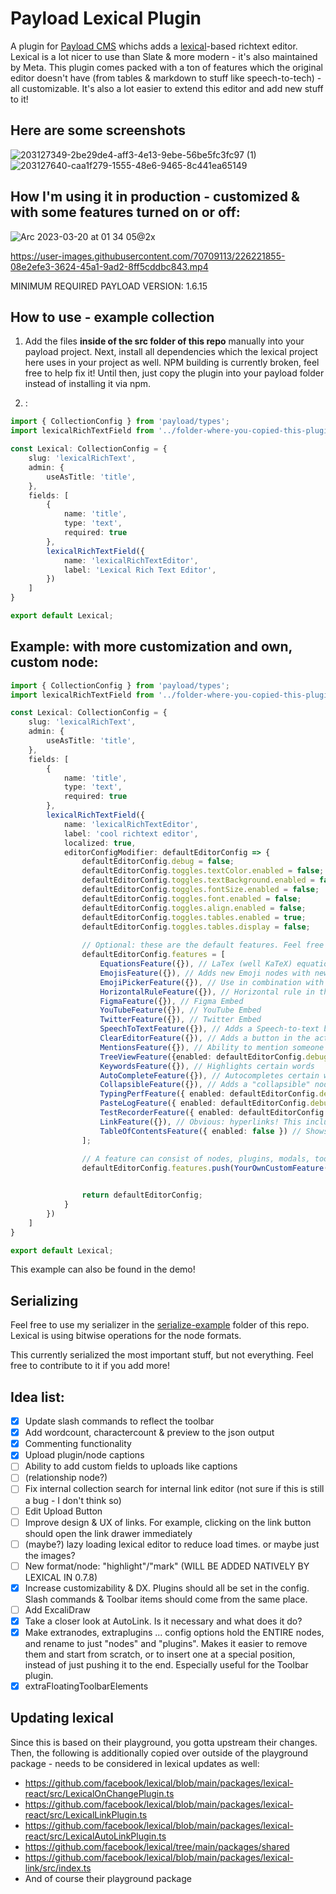 # Payload Lexical Plugin

A plugin for [Payload CMS](https://github.com/payloadcms/payload) whichs adds a [lexical](https://lexical.dev/)-based richtext editor. Lexical is a lot nicer to use than Slate & more modern - it's also maintained by Meta. This plugin comes packed with a ton of features which the original editor doesn't have (from tables & markdown to stuff like speech-to-tech) - all customizable. It's also a lot easier to extend this editor and add new stuff to it!

## Here are some screenshots

![203127349-2be29de4-aff3-4e13-9ebe-56be5fc3fc97 (1)](https://user-images.githubusercontent.com/70709113/204068103-a09f39e1-14e4-45fc-868a-68558380b74e.png)
![203127640-caa1f279-1555-48e6-9465-8c441ea65149](https://user-images.githubusercontent.com/70709113/204068104-8dcf337a-b18e-47b8-8ba3-3e777a1f834c.png)

## How I'm using it in production - customized & with some features turned on or off:
![Arc 2023-03-20 at 01 34 05@2x](https://user-images.githubusercontent.com/70709113/226221050-f411c82c-6a66-49d0-94ef-1a7e9c1fdd22.jpg)


https://user-images.githubusercontent.com/70709113/226221855-08e2efe3-3624-45a1-9ad2-8ff5cddbc843.mp4



MINIMUM REQUIRED PAYLOAD VERSION: 1.6.15

## How to use - example collection

1. Add the files **inside of the src folder of this repo** manually into your payload project. Next, install all dependencies which the lexical project here uses in your project as well. NPM building is currently broken, feel free to help fix it! Until then, just copy the plugin into your payload folder instead of installing it via npm.

2. :
```ts
import { CollectionConfig } from 'payload/types';
import lexicalRichTextField from '../folder-where-you-copied-this-plugin-in/fields/lexicalRichTextField'

const Lexical: CollectionConfig = {
    slug: 'lexicalRichText',
    admin: {
        useAsTitle: 'title',
    },
    fields: [
        {
            name: 'title',
            type: 'text',
            required: true
        },
        lexicalRichTextField({
            name: 'lexicalRichTextEditor',
            label: 'Lexical Rich Text Editor',
        })
    ]
}

export default Lexical;

```

## Example: with more customization and own, custom node:
```ts
import { CollectionConfig } from 'payload/types';
import lexicalRichTextField from '../folder-where-you-copied-this-plugin-in/fields/lexicalRichTextField'

const Lexical: CollectionConfig = {
    slug: 'lexicalRichText',
    admin: {
        useAsTitle: 'title',
    },
    fields: [
        {
            name: 'title',
            type: 'text',
            required: true
        },
        lexicalRichTextField({
            name: 'lexicalRichTextEditor',
            label: 'cool richtext editor',
            localized: true,
            editorConfigModifier: defaultEditorConfig => {
                defaultEditorConfig.debug = false;
                defaultEditorConfig.toggles.textColor.enabled = false;
                defaultEditorConfig.toggles.textBackground.enabled = false;
                defaultEditorConfig.toggles.fontSize.enabled = false;
                defaultEditorConfig.toggles.font.enabled = false;
                defaultEditorConfig.toggles.align.enabled = false;
                defaultEditorConfig.toggles.tables.enabled = true;
                defaultEditorConfig.toggles.tables.display = false;
                
                // Optional: these are the default features. Feel free to customize them or remove the ones you do not like!
                defaultEditorConfig.features = [
                    EquationsFeature({}), // LaTex (well KaTeX) equations
                    EmojisFeature({}), // Adds new Emoji nodes with new, different-looking emojis
                    EmojiPickerFeature({}), // Use in combination with EmojisPlugin. When you start typing ":" it will show you different emojis you can use. They also look different!
                    HorizontalRuleFeature({}), // Horizontal rule in the editor.
                    FigmaFeature({}), // Figma Embed
                    YouTubeFeature({}), // YouTube Embed
                    TwitterFeature({}), // Twitter Embed
                    SpeechToTextFeature({}), // Adds a Speech-to-text button in the Actions menu (bottom right of the editor). When you click on it and speak, it converts the speech into text
                    ClearEditorFeature({}), // Adds a button in the action menu which clears the editor
                    MentionsFeature({}), // Ability to mention someone when you type "@"
                    TreeViewFeature({enabled: defaultEditorConfig.debug}), // If enabled, will show the node representation of the editor under the editor. Good for debugging
                    KeywordsFeature({}), // Highlights certain words
                    AutoCompleteFeature({}), // Autocompletes certain words while typing
                    CollapsibleFeature({}), // Adds a "collapsible" node
                    TypingPerfFeature({ enabled: defaultEditorConfig.debug }), // Some debug tool for performance testing
                    PasteLogFeature({ enabled: defaultEditorConfig.debug }), // Another debug tool
                    TestRecorderFeature({ enabled: defaultEditorConfig.debug }), // Another debug tool used for lexical core development, with which you can automatically generate tests
                    LinkFeature({}), // Obvious: hyperlinks! This includes the AutoLink plugin.
                    TableOfContentsFeature({ enabled: false }) // Shows a table of contents on the right hand-side of the screen
                ];
                
                // A feature can consist of nodes, plugins, modals, toolbar elements and more! YourOwnCustomFeature must be of type "Feature"
                defaultEditorConfig.features.push(YourOwnCustomFeature({}))


                return defaultEditorConfig;
            }
        })
    ]
}

export default Lexical;

```

This example can also be found in the demo!

## Serializing

Feel free to use my serializer in the [serialize-example](https://github.com/AlessioGr/payload-plugin-lexical/tree/master/serialize-example) folder of this repo. Lexical is using bitwise operations for the node formats.

This currently serialized the most important stuff, but not everything. Feel free to contribute to it if you add more!

## Idea list:

- [x] Update slash commands to reflect the toolbar
- [x] Add wordcount, charactercount & preview to the json output
- [x] Commenting functionality
- [x] Upload plugin/node captions
- [ ] Ability to add custom fields to uploads like captions
- [ ] (relationship node?)
- [ ] Fix internal collection search for internal link editor (not sure if this is still a bug - I don't think so)
- [ ] Edit Upload Button
- [ ] Improve design & UX of links. For example, clicking on the link button should open the link drawer immediately
- [ ] (maybe?) lazy loading lexical editor to reduce load times. or maybe just the images?
- [ ] New format/node: "highlight"/"mark" (WILL BE ADDED NATIVELY BY LEXICAL IN 0.7.8)
- [x] Increase customizability & DX. Plugins should all be set in the config. Slash commands & Toolbar items should come from the same place.
- [ ] Add ExcaliDraw
- [X] Take a closer look at AutoLink. Is it necessary and what does it do?
- [x] Make extranodes, extraplugins ... config options hold the ENTIRE nodes, and rename to just "nodes" and "plugins". Makes it easier to remove them and start from scratch, or to insert one at a special position, instead of just pushing it to the end. Especially useful for the Toolbar plugin.
- [x] extraFloatingToolbarElements

## Updating lexical

Since this is based on their playground, you gotta upstream their changes. Then, the following is additionally copied over outside of the playground package - needs to be considered in lexical updates as well:

- https://github.com/facebook/lexical/blob/main/packages/lexical-react/src/LexicalOnChangePlugin.ts
- https://github.com/facebook/lexical/blob/main/packages/lexical-react/src/LexicalLinkPlugin.ts
- https://github.com/facebook/lexical/blob/main/packages/lexical-react/src/LexicalAutoLinkPlugin.ts
- https://github.com/facebook/lexical/tree/main/packages/shared
- https://github.com/facebook/lexical/blob/main/packages/lexical-link/src/index.ts
- And of course their playground package
